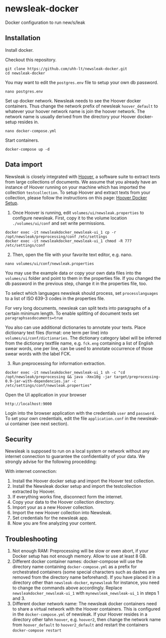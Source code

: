 # newsleak-docker

Docker configuration to run new/s/leak

## Installation

Install docker.

Checkout this repository.

```
git clone https://github.com/uhh-lt/newsleak-docker.git
cd newsleak-docker
``` 

You may want to edit the `postgres.env` file to setup your own db password.

```
nano postgres.env
```

Set up docker network. Newsleak needs to see the Hoover docker containers. Thus change the network prefix of newsleak `hoover_default` to whatever your hoover network name is join the hoover network. The network name is usually derived from the directory your Hoover docker-setup resides in.

```
nano docker-compose.yml
```

Start containers.

```
docker-compose up -d
```

## Data import

Newsleak is closely integrated with [Hoover](https://hoover.github.io), a software suite to extract texts from large collections of documents. We assume that you already have an instance of Hoover running on your machine which has imported the collection `testcollection`. To setup Hoover and extract texts from your collection, please follow the instructions on this page: [Hoover Docker Setup](https://github.com/hoover/docker-setup).

1. Once Hoover is running, edit `volumes/ui/newsleak.properties` to configure newsleak. First, copy it to the volume location `./volumes/ui/conf` and set write permissions.

```
docker exec -it newsleakdocker_newsleak-ui_1 cp -r /opt/newsleak/preprocessing/conf /etc/settings
docker exec -it newsleakdocker_newsleak-ui_1 chmod -R 777 /etc/settings/conf
```

2. Then, open the file with your favorite text editor, e.g. nano.

```
nano volumes/ui/conf/newsleak.properties
```

You may use the example data or copy your own data files into the `volumes/ui` folder and point to them in the properties file. If you changed the db password in the previous step, change it in the properties file, too.

To select which languages newsleak should process, set `processlanguages` to a list of ISO 639-3 codes in the properties file.

For very long documents, newsleak can split texts into paragraphs of a certain minimum length. To enable splitting of document texts set `paragraphsasdocuments=true`

You also can use additional dictionaries to annotate your texts. Place dictionary text files (format: one term per line) into `volumes/ui/conf/dictionaries`. The dictionary category label will be inferred from the dictionary textfile name, e.g. `fck.eng` containing a list of English swear words, one per line, can be used to annotate occurrence of those swear words with the label FCK.

3. Run preprocessing for information extraction.

```
docker exec -it newsleakdocker_newsleak-ui_1 sh -c "cd /opt/newsleak/preprocessing && java -Xmx10g -jar target/preprocessing-0.9-jar-with-dependencies.jar -c /etc/settings/conf/newsleak.properties"
```

Open the UI application in your browser

```
http://localhost:9000
```

Login into the browser application with the credentials `user` and `password`. To set your own credentials, edit the file `application.conf` in the newsleak-ui container (see next section).

## Security

Newsleak is supposed to run on a local system or network without any internet connection to guarantee the confidentiality of your data. We strongly advise for the following procedding:

With internet connection:

1. Install the Hoover docker setup  and import the Hoover test collection.
2. Install the Newsleak docker setup and import the testcollection extracted by Hoover.
3. If everything works fine, disconnect form the internet.
4. Copy your data to the Hoover collection directory.
5. Import your as a new Hoover collection.
6. Import the new Hoover collection into Newsleak.
7. Set credentials for the newsleak app.
8. Now you are fine analyzing your content.


## Troubleshooting

1. Not enough RAM: Preprocessing will be slow or even abort, if your Docker setup has not enough memory. Allow to use at least 8 GB.
2. Different docker container names: docker-compose will use the directory name containing `docker-compose.yml` as a prefix for orchestrated containers (some special characters such as dashes are removed from the directory name beforehand). If you have placed it in a directory other than `newsleak-docker`, `mynewsleak` for instance, you need to change the commands above accordingly. Replace `newsleakdocker_newsleak-ui_1` with `mynewsleak_newsleak-ui_1` in steps 1 and 3.
3. Different docker network name: The newsleak docker containers need to share a virtual network with the Hoover containers. This is configured in the `docker-compose.yml` of newsleak. If your Hoover resides in a directory other tahn `hoover`, e.g. `hoover2`, then change the network name from `hoover_default` to `hoover2_default` and restart the containers `docker-compose restart`
